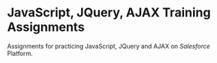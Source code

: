 # JavaScript, JQuery, AJAX Training Assignments

Assignments for practicing JavaScript, JQuery and AJAX on *Salesforce* Platform.

